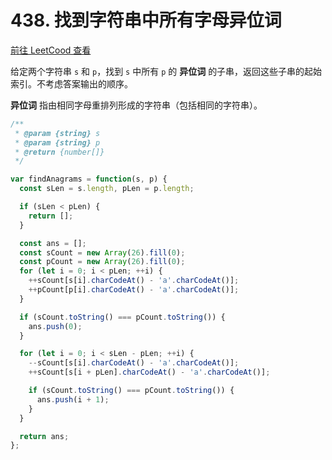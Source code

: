 # 438. 找到字符串中所有字母异位词

[前往 LeetCood 查看](https://leetcode-cn.com/problems/find-all-anagrams-in-a-string)

给定两个字符串 `s` 和 `p`，找到 `s` 中所有 `p` 的 **异位词** 的子串，返回这些子串的起始索引。不考虑答案输出的顺序。

**异位词** 指由相同字母重排列形成的字符串（包括相同的字符串）。

``` js
/**
 * @param {string} s
 * @param {string} p
 * @return {number[]}
 */

var findAnagrams = function(s, p) {
  const sLen = s.length, pLen = p.length;

  if (sLen < pLen) {
    return [];
  }

  const ans = [];
  const sCount = new Array(26).fill(0);
  const pCount = new Array(26).fill(0);
  for (let i = 0; i < pLen; ++i) {
    ++sCount[s[i].charCodeAt() - 'a'.charCodeAt()];
    ++pCount[p[i].charCodeAt() - 'a'.charCodeAt()];
  }

  if (sCount.toString() === pCount.toString()) {
    ans.push(0);
  }

  for (let i = 0; i < sLen - pLen; ++i) {
    --sCount[s[i].charCodeAt() - 'a'.charCodeAt()];
    ++sCount[s[i + pLen].charCodeAt() - 'a'.charCodeAt()];

    if (sCount.toString() === pCount.toString()) {
      ans.push(i + 1);
    }
  }

  return ans;
};
```
